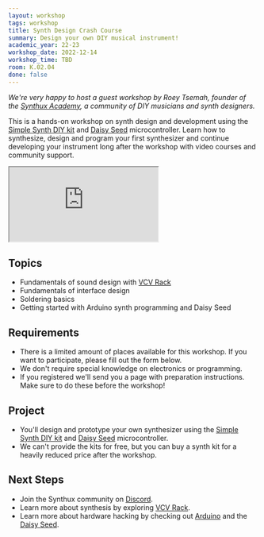 ```yaml
---
layout: workshop
tags: workshop
title: Synth Design Crash Course
summary: Design your own DIY musical instrument!
academic_year: 22-23
workshop_date: 2022-12-14
workshop_time: TBD
room: K.02.04
done: false
---
```


_We're very happy to host a guest workshop by Roey Tsemah, founder of the [Synthux Academy](https://www.synthux.academy/), a community of DIY musicians and synth designers._

This is a hands-on workshop on synth design and development using the [Simple Synth DIY kit](https://www.synthux.academy/simple) and [Daisy Seed](https://www.electro-smith.com/daisy/daisy) microcontroller. Learn how to synthesize, design and program your first synthesizer and continue developing your instrument long after the workshop with video courses and community support.

<div class="embed-responsive embed-responsive-16by9">
  <iframe class="embed-responsive-item" src="https://www.youtube.com/embed/wR1ENlAMa00"></iframe>
</div>

## Topics

- Fundamentals of sound design with [VCV Rack](https://vcvrack.com/)
- Fundamentals of interface design
- Soldering basics
- Getting started with Arduino synth programming and Daisy Seed

## Requirements

- There is a limited amount of places available for this workshop. If you want to participate, please fill out the form below.
- We don't require special knowledge on electronics or programming.
- If you registered we'll send you a page with preparation instructions. Make sure to do these before the workshop!

## Project

- You'll design and prototype your own synthesizer using the [Simple Synth DIY kit](https://www.synthux.academy/simple) and [Daisy Seed](https://www.electro-smith.com/daisy/daisy) microcontroller.
- We can't provide the kits for free, but you can buy a synth kit for a heavily reduced price after the workshop.

## Next Steps

- Join the Synthux community on [Discord](https://dischttps://www.synthux.academy/join-discord).
- Learn more about synthesis by exploring [VCV Rack](https://vcvrack.com/).
- Learn more about hardware hacking by checking out [Arduino](https://www.arduino.cc/) and the [Daisy Seed](https://www.electro-smith.com/daisy/daisy).
